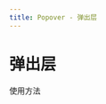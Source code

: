 ```yaml
---
title: Popover - 弹出层
---
```

# 弹出层

使用方法

<ClientOnly>
  <button-demos></button-demos>
</ClientOnly>